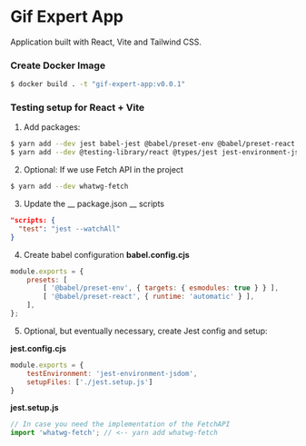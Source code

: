 # Gif Expert App

Application built with React, Vite and Tailwind CSS.

### Create Docker Image
```bash
$ docker build . -t "gif-expert-app:v0.0.1"
```


### Testing setup for React + Vite

1. Add packages:
```bash
$ yarn add --dev jest babel-jest @babel/preset-env @babel/preset-react 
$ yarn add --dev @testing-library/react @types/jest jest-environment-jsdom
```

2. Optional: If we use Fetch API in the project
```bash
$ yarn add --dev whatwg-fetch
```

3. Update the __ package.json __ scripts
```json
"scripts: {
  "test": "jest --watchAll"
}
```

4. Create babel configuration __babel.config.cjs__
```js
module.exports = {
    presets: [
        [ '@babel/preset-env', { targets: { esmodules: true } } ],
        [ '@babel/preset-react', { runtime: 'automatic' } ],
    ],
};
```

5. Optional, but eventually necessary, create Jest config and setup:

__jest.config.cjs__
```js
module.exports = {
    testEnvironment: 'jest-environment-jsdom',
    setupFiles: ['./jest.setup.js']
}
```

__jest.setup.js__
```js
// In case you need the implementation of the FetchAPI
import 'whatwg-fetch'; // <-- yarn add whatwg-fetch
```
